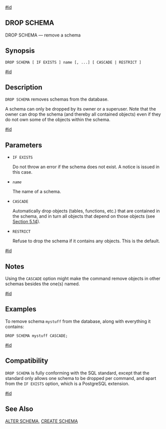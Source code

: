 [#id](#SQL-DROPSCHEMA)

## DROP SCHEMA

DROP SCHEMA — remove a schema

## Synopsis

```
DROP SCHEMA [ IF EXISTS ] name [, ...] [ CASCADE | RESTRICT ]
```

[#id](#id-1.9.3.129.5)

## Description

`DROP SCHEMA` removes schemas from the database.

A schema can only be dropped by its owner or a superuser. Note that the owner can drop the schema (and thereby all contained objects) even if they do not own some of the objects within the schema.

[#id](#id-1.9.3.129.6)

## Parameters

- `IF EXISTS`

  Do not throw an error if the schema does not exist. A notice is issued in this case.

- _`name`_

  The name of a schema.

- `CASCADE`

  Automatically drop objects (tables, functions, etc.) that are contained in the schema, and in turn all objects that depend on those objects (see [Section 5.14](ddl-depend)).

- `RESTRICT`

  Refuse to drop the schema if it contains any objects. This is the default.

[#id](#id-1.9.3.129.7)

## Notes

Using the `CASCADE` option might make the command remove objects in other schemas besides the one(s) named.

[#id](#id-1.9.3.129.8)

## Examples

To remove schema `mystuff` from the database, along with everything it contains:

```
DROP SCHEMA mystuff CASCADE;
```

[#id](#id-1.9.3.129.9)

## Compatibility

`DROP SCHEMA` is fully conforming with the SQL standard, except that the standard only allows one schema to be dropped per command, and apart from the `IF EXISTS` option, which is a PostgreSQL extension.

[#id](#id-1.9.3.129.10)

## See Also

[ALTER SCHEMA](sql-alterschema), [CREATE SCHEMA](sql-createschema)
